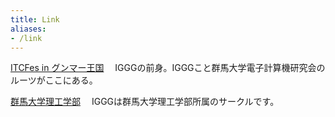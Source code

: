 ```yaml
---
title: Link
aliases:
- /link
---
```


[ITCFes in グンマー王国](http://itc-gunma.blogspot.jp/ "ITCFes in グンマー王国")
　IGGGの前身。IGGGこと群馬大学電子計算機研究会のルーツがここにある。

[群馬大学理工学部](http://www.st.gunma-u.ac.jp/ "群馬大学理工学部")
　IGGGは群馬大学理工学部所属のサークルです。
